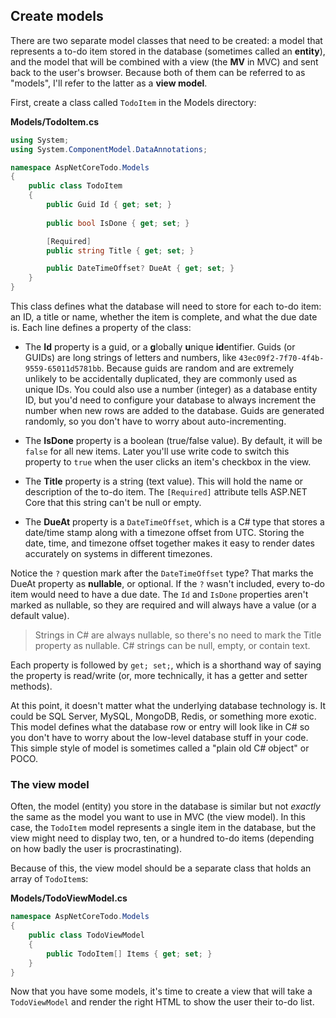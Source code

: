 ## Create models
There are two separate model classes that need to be created: a model that represents a to-do item stored in the database (sometimes called an **entity**), and the model that will be combined with a view (the **MV** in MVC) and sent back to the user's browser. Because both of them can be referred to as "models", I'll refer to the latter as a **view model**.

First, create a class called `TodoItem` in the Models directory:

**Models/TodoItem.cs**

```csharp
using System;
using System.ComponentModel.DataAnnotations;

namespace AspNetCoreTodo.Models
{
    public class TodoItem
    {
        public Guid Id { get; set; }
        
        public bool IsDone { get; set; }

        [Required]
        public string Title { get; set; }

        public DateTimeOffset? DueAt { get; set; }
    }
}
```

This class defines what the database will need to store for each to-do item: an ID, a title or name, whether the item is complete, and what the due date is. Each line defines a property of the class:

* The **Id** property is a guid, or a **g**lobally **u**nique **id**entifier. Guids (or GUIDs) are long strings of letters and numbers, like `43ec09f2-7f70-4f4b-9559-65011d5781bb`. Because guids are random and are extremely unlikely to be accidentally duplicated, they are commonly used as unique IDs. You could also use a number (integer) as a database entity ID, but you'd need to configure your database to always increment the number when new rows are added to the database. Guids are generated randomly, so you don't have to worry about auto-incrementing.

* The **IsDone** property is a boolean (true/false value). By default, it will be `false` for all new items. Later you'll use write code to switch this property to `true` when the user clicks an item's checkbox in the view.

* The **Title** property is a string (text value). This will hold the name or description of the to-do item. The `[Required]` attribute tells ASP.NET Core that this string can't be null or empty.

* The **DueAt** property is a `DateTimeOffset`, which is a C# type that stores a date/time stamp along with a timezone offset from UTC. Storing the date, time, and timezone offset together makes it easy to render dates accurately on systems in different timezones.

Notice the `?` question mark after the `DateTimeOffset` type? That marks the DueAt property as **nullable**, or optional. If the `?` wasn't included, every to-do item would need to have a due date. The `Id` and `IsDone` properties aren't marked as nullable, so they are required and will always have a value (or a default value).

> Strings in C# are always nullable, so there's no need to mark the Title property as nullable. C# strings can be null, empty, or contain text.

Each property is followed by `get; set;`, which is a shorthand way of saying the property is read/write (or, more technically, it has a getter and setter methods).

At this point, it doesn't matter what the underlying database technology is. It could be SQL Server, MySQL, MongoDB, Redis, or something more exotic. This model defines what the database row or entry will look like in C# so you don't have to worry about the low-level database stuff in your code. This simple style of model is sometimes called a "plain old C# object" or POCO.

### The view model

Often, the model (entity) you store in the database is similar but not *exactly* the same as the model you want to use in MVC (the view model). In this case, the `TodoItem` model represents a single item in the database, but the view might need to display two, ten, or a hundred to-do items (depending on how badly the user is procrastinating).

Because of this, the view model should be a separate class that holds an array of `TodoItem`s:

**Models/TodoViewModel.cs**

```csharp
namespace AspNetCoreTodo.Models
{
    public class TodoViewModel
    {
        public TodoItem[] Items { get; set; }
    }
}
```

Now that you have some models, it's time to create a view that will take a `TodoViewModel` and render the right HTML to show the user their to-do list.
